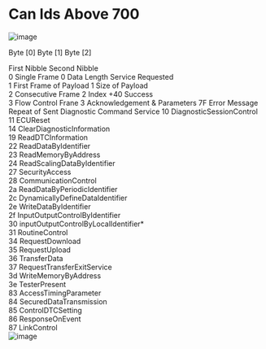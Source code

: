 # Can Ids Above 700

	 							
![image](https://user-images.githubusercontent.com/57064943/131293518-aa0cebd1-0875-4407-b406-fd59370fc62e.png)



Byte [0]								Byte [1]								Byte [2]
																
First Nibble				Second Nibble												
0	Single Frame			0	Data Length			Service Requested								
1	First Frame of Payload			1	Size of Payload											
2	Consecutive Frame			2	Index			+40	Success							
3	Flow Control Frane			3	Acknowledgement & Parameters			7F	Error Message							Repeat of Sent Diagnostic Command Service
								10	DiagnosticSessionControl							
								11	ECUReset							
								14	ClearDiagnosticInformation							
								19	ReadDTCInformation							
								22	ReadDataByIdentifier							
								23	ReadMemoryByAddress							
								24	ReadScalingDataByIdentifier							
								27	SecurityAccess							
								28	CommunicationControl							
								2a	ReadDataByPeriodicIdentifier							
								2c	DynamicallyDefineDataIdentifier							
								2e	WriteDataByIdentifier							
								2f	InputOutputControlByIdentifier							
								30	inputOutputControlByLocalIdentifier*							
								31	RoutineControl							
								34	RequestDownload							
								35	RequestUpload							
								36	TransferData							
								37	RequestTransferExitService							
								3d	WriteMemoryByAddress							
								3e	TesterPresent							
								83	AccessTimingParameter							
								84	SecuredDataTransmission							
								85	ControlDTCSetting							
								86	ResponseOnEvent							
								87	LinkControl							
![image](https://user-images.githubusercontent.com/57064943/132036440-c8df1179-7b9c-439c-8b0b-d7f9174aaf26.png)

